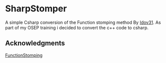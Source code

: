 # SharpStomper

A simple Csharp conversion of the Function stomping method By [Idov31](https://github.com/Idov31/). 
As part of my OSEP training i decided to convert the c++ code to csharp. 


## Acknowledgments

[FunctionStomping](https://github.com/Idov31/FunctionStomping)
